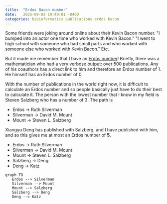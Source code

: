 ```yaml
---
title:  "Erdos Bacon number"
date:   2025-09-03 19:40:01 -0400
categories: bioinformatics publications erdos bacon
---
```


Some friends were joking around online about their Kevin Bacon number.
"I bumped into an actor one time who worked with Kevin Bacon."
"I went to high school with someone who had small parts and who worked with someone else who worked with Kevin Bacon."
Etc.

But it made me remember that I have an [Erdos number](https://en.wikipedia.org/wiki/Erd%C5%91s_number)!
Briefly, there was a mathematician who had a very verbose output:
over 500 publications.
Any of his coauthors has a direct link to him and therefore an Erdos number of 1.
He himself has an Erdos number of 0.

With the number of publications in the world right now, it is difficult to calculate an Erdos number and so people basically just have to do their best to calculate it. The person with the lowest number that I know in my field is Steven Salzberg who has a number of 3.
The path is

* Erdos -> Ruth Silverman
* Silverman -> David M. Mount
* Mount -> Steven L. Salzberg

Xiangyu Deng has published with Salzberg, and I have published with him, and so this gives me at most an Erdos number of **5**.

* Erdos -> Ruth Silverman
* Silverman -> David M. Mount
* Mount -> Steven L. Salzberg
* Salzberg -> Deng
* Deng -> Katz

```mermaid
graph TD
   Erdos --> Silverman
   Silverman --> Mount
   Mount --> Salzberg
   Salzberg --> Deng
   Deng --> Katz
```
